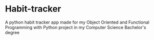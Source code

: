 # Habit-tracker
A python habit tracker app made for my Object Oriented and Functional Programming with Python project in my Computer Science Bachelor's degree

